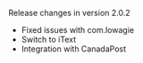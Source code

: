 Release changes in version 2.0.2

- Fixed issues with com.lowagie
- Switch to iText
- Integration with CanadaPost
